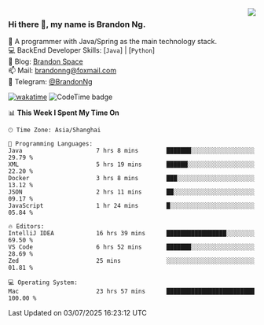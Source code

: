 <img  align="right" src="https://github-readme-stats-brandon0824.vercel.app/api/top-langs/?username=brandon0824&layout=compact">

### Hi there 👋, my name is Brandon Ng.

🌱 A programmer with Java/Spring as the main technology stack.  
💻 BackEnd Developer Skills: [`Java`] | [`Python`]  
📝 Blog: [Brandon Space](https://blog.brandonng.cc)  
📫 Mail: brandonng@foxmail.com  
📰 Telegram: [@BrandonNg](https://t.me/BrandonNg24)  

[![wakatime](https://wakatime.com/badge/user/940cafbf-f9d5-4b24-9a07-19bb072f52bb.svg)](https://wakatime.com/@940cafbf-f9d5-4b24-9a07-19bb072f52bb)
![CodeTime badge](https://img.shields.io/endpoint?style=flat-square&url=https%3A%2F%2Fapi.codetime.dev%2Fshield%3Fid%3D128%26project%3D%26in%3D604800000)

<!--START_SECTION:waka-->
📊 **This Week I Spent My Time On** 

```text
🕑︎ Time Zone: Asia/Shanghai

💬 Programming Languages: 
Java                     7 hrs 8 mins        ███████░░░░░░░░░░░░░░░░░░   29.79 % 
XML                      5 hrs 19 mins       ██████░░░░░░░░░░░░░░░░░░░   22.20 % 
Docker                   3 hrs 8 mins        ███░░░░░░░░░░░░░░░░░░░░░░   13.12 % 
JSON                     2 hrs 11 mins       ██░░░░░░░░░░░░░░░░░░░░░░░   09.17 % 
JavaScript               1 hr 24 mins        █░░░░░░░░░░░░░░░░░░░░░░░░   05.84 % 

🔥 Editors: 
IntelliJ IDEA            16 hrs 39 mins      █████████████████░░░░░░░░   69.50 % 
VS Code                  6 hrs 52 mins       ███████░░░░░░░░░░░░░░░░░░   28.69 % 
Zed                      25 mins             ░░░░░░░░░░░░░░░░░░░░░░░░░   01.81 % 

💻 Operating System: 
Mac                      23 hrs 57 mins      █████████████████████████   100.00 % 
```


 Last Updated on 03/07/2025 16:23:12 UTC
<!--END_SECTION:waka-->
